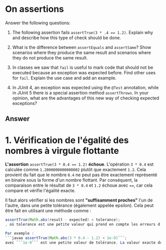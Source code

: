 # On assertions

Answer the following questions:

1. The following assertion fails `assertTrue(3 * .4 == 1.2)`. Explain why and describe how this type of check should be done.

2. What is the difference between `assertEquals` and `assertSame`? Show scenarios where they produce the same result and scenarios where they do not produce the same result.

3. In classes we saw that `fail` is useful to mark code that should not be executed because an exception was expected before. Find other uses for `fail`. Explain the use case and add an example.

4. In JUnit 4, an exception was expected using the `@Test` annotation, while in JUnit 5 there is a special assertion method `assertThrows`. In your opinion, what are the advantages of this new way of checking expected exceptions?

## Answer

# 1. Vérification de l'égalité des nombres à virgule flottante

**L'assertion** `assertTrue(3 * 0.4 == 1.2)` **échoue**.
L'opération `3 * 0.4` est calculée comme `1.2000000000000002` plutôt que exactement `1.2`. Cela provient du fait que le nombre `0.4` ne peut pas être exactement représenté en binaire sous la forme d'un nombre flottant. Par conséquent, la comparaison entre le résultat de `3 * 0.4` et `1.2` échoue avec `==`, car cela compare et vérifie l'égalité exacte.

Il faut alors vérifier si les nombres sont **"suffisamment proches"** l'un de l'autre, dans une petite tolérance (également appelée epsilon). Cela peut être fait en utilisant une méthode comme :

```java
assertTrue(Math.abs(result - expected) < tolerance);
, où tolerance est une petite valeur qui prend en compte les erreurs d'arrondi possibles.

Par exemple :
```javaa assertTrue(Math.abs(3 * 0.4 - 1.2) < 1e-9)```;
avec ```1e-9``` est une petite valeur de tolérance. La valeur exacte de la tolérance dépend de la précision requise pour votre application.
